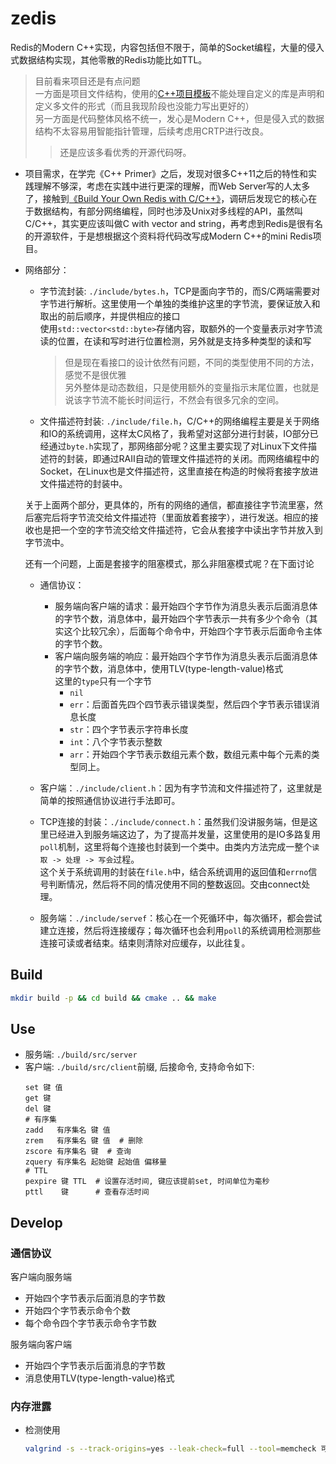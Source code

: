 # zedis

Redis的Modern C++实现，内容包括但不限于，简单的Socket编程，大量的侵入式数据结构实现，其他零散的Redis功能比如TTL。

>目前看来项目还是有点问题  
>一方面是项目文件结构，使用的[C++项目模板](https://github.com/Codesire-Deng/TemplateRepoCxx)不能处理自定义的库是声明和定义多文件的形式（而且我现阶段也没能力写出更好的）  
>另一方面是代码整体风格不统一，发心是Modern C++，但是侵入式的数据结构不太容易用智能指针管理，后续考虑用CRTP进行改良。
>>还是应该多看优秀的开源代码呀。

+ 项目需求，在学完《C++ Primer》之后，发现对很多C++11之后的特性和实践理解不够深，考虑在实践中进行更深的理解，而Web Server写的人太多了，接触到[《Build Your Own Redis with C/C++》](https://build-your-own.org/redis/)，调研后发现它的核心在于数据结构，有部分网络编程，同时也涉及Unix对多线程的API，虽然叫C/C++，其实更应该叫做C with vector and string，再考虑到Redis是很有名的开源软件，于是想根据这个资料将代码改写成Modern C++的mini Redis项目。

+ 网络部分：
  + 字节流封装: `./include/bytes.h`，TCP是面向字节的，而S/C两端需要对字节进行解析。这里使用一个单独的类维护这里的字节流，要保证放入和取出的前后顺序，并提供相应的接口   
    使用`std::vector<std::byte>`存储内容，取额外的一个变量表示对字节流读的位置，在读和写时进行位置检测，另外就是支持多种类型的读和写  
    >但是现在看接口的设计依然有问题，不同的类型使用不同的方法，感觉不是很优雅  
    >另外整体是动态数组，只是使用额外的变量指示末尾位置，也就是说该字节流不能长时间运行，不然会有很多冗余的空间。

  + 文件描述符封装: `./include/file.h`，C/C++的网络编程主要是关于网络和IO的系统调用，这样太C风格了，我希望对这部分进行封装，IO部分已经通过`byte.h`实现了，那网络部分呢？这里主要实现了对Linux下文件描述符的封装，即通过RAII自动的管理文件描述符的关闭。而网络编程中的Socket，在Linux也是文件描述符，这里直接在构造的时候将套接字放进文件描述符的封装中。
  
  关于上面两个部分，更具体的，所有的网络的通信，都直接往字节流里塞，然后塞完后将字节流交给文件描述符（里面放着套接字），进行发送。相应的接收也是把一个空的字节流交给文件描述符，它会从套接字中读出字节并放入到字节流中。

  还有一个问题，上面是套接字的阻塞模式，那么非阻塞模式呢？在下面讨论

  + 通信协议：
    + 服务端向客户端的请求：最开始四个字节作为消息头表示后面消息体的字节个数，消息体中，最开始四个字节表示一共有多少个命令（其实这个比较冗余），后面每个命令中，开始四个字节表示后面命令主体的字节个数。
    + 客户端向服务端的响应：最开始四个字节作为消息头表示后面消息体的字节个数，消息体中，使用TLV(type-length-value)格式  
      这里的`type`只有一个字节
      + `nil`
      + `err`：后面首先四个四节表示错误类型，然后四个字节表示错误消息长度
      + `str`：四个字节表示字符串长度
      + `int`：八个字节表示整数
      + `arr`：开始四个字节表示数组元素个数，数组元素中每个元素的类型同上。

  + 客户端：`./include/client.h`：因为有字节流和文件描述符了，这里就是简单的按照通信协议进行手法即可。
  + TCP连接的封装：`./include/connect.h`：虽然我们没讲服务端，但是这里已经进入到服务端这边了，为了提高并发量，这里使用的是IO多路复用`poll`机制，这里将每个连接也封装到一个类中。由类内方法完成一整个`读取 -> 处理 -> 写会`过程。  
  这个关于系统调用的封装在`file.h`中，结合系统调用的返回值和`errno`信号判断情况，然后将不同的情况使用不同的整数返回。交由connect处理。
  
  + 服务端：`./include/servef`：核心在一个死循环中，每次循环，都会尝试建立连接，然后将连接缓存；每次循环也会利用`poll`的系统调用检测那些连接可读或者结束。结束则清除对应缓存，以此往复。



## Build

```bash
mkdir build -p && cd build && cmake .. && make
```

## Use

+ 服务端: `./build/src/server`
+ 客户端: `./build/src/client`前缀, 后接命令, 支持命令如下:
  ```
  set 键 值
  get 键
  del 键
  # 有序集
  zadd   有序集名 键 值
  zrem   有序集名 键 值  # 删除
  zscore 有序集名 键  # 查询
  zquery 有序集名 起始键 起始值 偏移量
  # TTL
  pexpire 键 TTL  # 设置存活时间, 键应该提前set, 时间单位为毫秒
  pttl    键      # 查看存活时间
  ```

## Develop

### 通信协议

客户端向服务端
+ 开始四个字节表示后面消息的字节数
+ 开始四个字节表示命令个数
+ 每个命令四个字节表示命令字节数

服务端向客户端
+ 开始四个字节表示后面消息的字节数
+ 消息使用TLV(type-length-value)格式

### 内存泄露

+ 检测使用
  ```bash
  valgrind -s --track-origins=yes --leak-check=full --tool=memcheck 可执行文件
  ```
